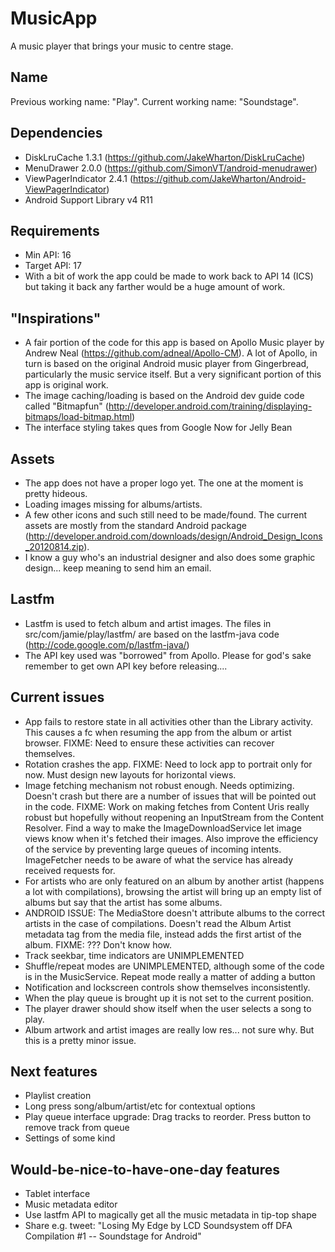 MusicApp
========

A music player that brings your music to centre stage.

Name
----
Previous working name: "Play". Current working name: "Soundstage".

Dependencies
------------
* DiskLruCache 1.3.1 (https://github.com/JakeWharton/DiskLruCache)
* MenuDrawer 2.0.0 (https://github.com/SimonVT/android-menudrawer)
* ViewPagerIndicator 2.4.1 (https://github.com/JakeWharton/Android-ViewPagerIndicator)
* Android Support Library v4 R11

Requirements
------------
* Min API: 16
* Target API: 17
* With a bit of work the app could be made to work back to API 14 (ICS) but taking it back any farther would be a huge amount of work.

"Inspirations"
--------------
* A fair portion of the code for this app is based on Apollo Music player by Andrew Neal (https://github.com/adneal/Apollo-CM). A lot of Apollo, in turn is based on the original Android music player from Gingerbread, particularly the music service itself. But a very significant portion of this app is original work.
* The image caching/loading is based on the Android dev guide code called "Bitmapfun" (http://developer.android.com/training/displaying-bitmaps/load-bitmap.html)
* The interface styling takes ques from Google Now for Jelly Bean

Assets
------
* The app does not have a proper logo yet. The one at the moment is pretty hideous.
* Loading images missing for albums/artists.
* A few other icons and such still need to be made/found. The current assets are mostly from the standard Android package (http://developer.android.com/downloads/design/Android_Design_Icons_20120814.zip).
* I know a guy who's an industrial designer and also does some graphic design... keep meaning to send him an email.

Lastfm
------
* Lastfm is used to fetch album and artist images. The files in src/com/jamie/play/lastfm/ are based on the lastfm-java code (http://code.google.com/p/lastfm-java/)
* The API key used was "borrowed" from Apollo. Please for god's sake remember to get own API key before releasing....

Current issues
--------------
* App fails to restore state in all activities other than the Library activity. This causes a fc when resuming the app from the album or artist browser. FIXME: Need to ensure these activities can recover themselves.
* Rotation crashes the app. FIXME: Need to lock app to portrait only for now. Must design new layouts for horizontal views.
* Image fetching mechanism not robust enough. Needs optimizing. Doesn't crash but there are a number of issues that will be pointed out in the code. FIXME: Work on making fetches from Content Uris really robust but hopefully without reopening an InputStream from the Content Resolver. Find a way to make the ImageDownloadService let image views know when it's fetched their images. Also improve the efficiency of the service by preventing large queues of incoming intents. ImageFetcher needs to be aware of what the service has already received requests for.
* For artists who are only featured on an album by another artist (happens a lot with compilations), browsing the artist will bring up an empty list of albums but say that the artist has some albums.
* ANDROID ISSUE: The MediaStore doesn't attribute albums to the correct artists in the case of compilations. Doesn't read the Album Artist metadata tag from the media file, instead adds the first artist of the album. FIXME: ??? Don't know how.
* Track seekbar, time indicators are UNIMPLEMENTED
* Shuffle/repeat modes are UNIMPLEMENTED, although some of the code is in the MusicService. Repeat mode really a matter of adding a button
* Notification and lockscreen controls show themselves inconsistently.
* When the play queue is brought up it is not set to the current position.
* The player drawer should show itself when the user selects a song to play.
* Album artwork and artist images are really low res... not sure why. But this is a pretty minor issue.

Next features
-------------
* Playlist creation
* Long press song/album/artist/etc for contextual options
* Play queue interface upgrade: Drag tracks to reorder. Press button to remove track from queue
* Settings of some kind

Would-be-nice-to-have-one-day features
--------------------------------------
* Tablet interface
* Music metadata editor
* Use lastfm API to magically get all the music metadata in tip-top shape
* Share e.g. tweet: "Losing My Edge by LCD Soundsystem off DFA Compilation #1 -- Soundstage for Android"
